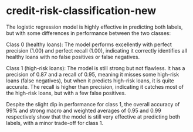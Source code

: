 # credit-risk-classification-new


The logistic regression model is highly effective in predicting both labels, but with some differences in performance between the two classes:

Class 0 (healthy loans): The model performs excellently with perfect precision (1.00) and perfect recall (1.00), indicating it correctly identifies all healthy loans with no false positives or false negatives.

Class 1 (high-risk loans): The model is still strong but not flawless. It has a precision of 0.87 and a recall of 0.95, meaning it misses some high-risk loans (false negatives), but when it predicts high-risk loans, it is quite accurate. The recall is higher than precision, indicating it catches most of the high-risk loans, but with a few false positives.

Despite the slight dip in performance for class 1, the overall accuracy of 99% and strong macro and weighted averages of 0.95 and 0.99 respectively show that the model is still very effective at predicting both labels, with a minor trade-off for class 1.
